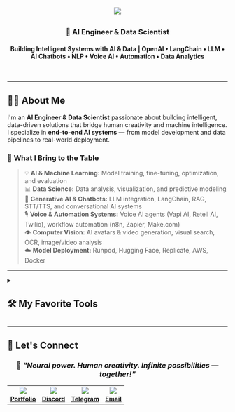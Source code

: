 <h1 align="center">
  <img src="https://readme-typing-svg.herokuapp.com/?font=Righteous&size=35&center=true&vCenter=true&width=500&height=70&duration=5000&lines=Welcome!+👋;+I'm+NeuroPeakX!;" />
</h1>

<h3 align="center">🚀 AI Engineer & Data Scientist</h3>
<h4 align="center">
  Building Intelligent Systems with AI & Data | OpenAI • LangChain • LLM • AI Chatbots • NLP • Voice AI • Automation • Data Analytics
</h4>
<br/>

---

## 👨‍💻 **About Me**

I'm an **AI Engineer & Data Scientist** passionate about building intelligent, data-driven solutions that bridge human creativity and machine intelligence.  
I specialize in **end-to-end AI systems** — from model development and data pipelines to real-world deployment.

### 🧠 **What I Bring to the Table**

> 💡 **AI & Machine Learning:** Model training, fine-tuning, optimization, and evaluation  
> 📊 **Data Science:** Data analysis, visualization, and predictive modeling  
> 🤖 **Generative AI & Chatbots:** LLM integration, LangChain, RAG, STT/TTS, and conversational AI systems  
> 🎙️ **Voice & Automation Systems:** Voice AI agents (Vapi AI, Retell AI, Twilio), workflow automation (n8n, Zapier, Make.com)  
> 👁️ **Computer Vision:** AI avatars & video generation, visual search, OCR, image/video analysis  
> ☁️ **Model Deployment:** Runpod, Hugging Face, Replicate, AWS, Docker  

---

<details>
  <summary><h2>🛠️ My Favorite Tools</h2></summary>

<table>
  <tr>
    <td><img src="https://github.com/NeuroPeakX/profile_icon/blob/main/AI/openai.png?raw=true" width="100"></td>
    <td><img src="https://github.com/NeuroPeakX/profile_icon/blob/main/AI/claude.png?raw=true" width="100"></td>
    <td><img src="https://github.com/NeuroPeakX/profile_icon/blob/main/AI/anthrophic.png?raw=true" width="100"></td>
    <td><img src="https://github.com/NeuroPeakX/profile_icon/blob/main/AI/huggingface.png?raw=true" width="100"></td>
    <td><img src="https://github.com/NeuroPeakX/profile_icon/blob/main/AI/langchain.png?raw=true" width="100"></td>
    <td><img src="https://github.com/NeuroPeakX/profile_icon/blob/main/AI/deepseek.png?raw=true" width="100"></td>
    <td><img src="https://github.com/NeuroPeakX/profile_icon/blob/main/AI/retellai.png?raw=true" width="100"></td>
    <td><img src="https://github.com/NeuroPeakX/profile_icon/blob/main/AI/runpod.png?raw=true" width="100"></td>
    <td><img src="https://github.com/NeuroPeakX/profile_icon/blob/main/AI/botpress.png?raw=true" width="100"></td>
    <td><img src="https://github.com/NeuroPeakX/profile_icon/blob/main/AI/voiceflow.png?raw=true" width="100"></td>
  </tr>
</table>

<table>
  <tr>
    <td><img src="https://raw.githubusercontent.com/devicons/devicon/master/icons/python/python-original.svg" width="100"></td>
    <td><img src="https://github.com/NeuroPeakX/profile_icon/blob/main/javascript.png?raw=true" width="100"></td>
    <td><img src="https://github.com/NeuroPeakX/profile_icon/blob/main/typescript.png?raw=true" width="100"></td>
    <td><img src="https://github.com/NeuroPeakX/profile_icon/blob/main/react.png?raw=true" width="100"></td>
    <td><img src="https://github.com/NeuroPeakX/profile_icon/blob/main/next.png?raw=true" width="100"></td>
    <td><img src="https://github.com/NeuroPeakX/profile_icon/blob/main/fastapi.png?raw=true" width="100"></td>
    <td><img src="https://github.com/NeuroPeakX/profile_icon/blob/main/django.png?raw=true" width="100"></td>
    <td><img src="https://github.com/NeuroPeakX/profile_icon/blob/main/docker.png?raw=true" width="100"></td>
    <td><img src="https://github.com/NeuroPeakX/profile_icon/blob/main/mongodb.png?raw=true" width="100"></td>
    <td><img src="https://github.com/NeuroPeakX/profile_icon/blob/main/aws.png?raw=true" width="100"></td>
  </tr>
</table>
</details>

---

## 🤝 **Let's Connect**

<div align="center">

### 💬 *"Neural power. Human creativity. Infinite possibilities — together!"*

<table style="border-collapse: collapse; border: none;">
<tr>
  <td align="center" style="border: none;">
    <a href="">
      <img src="https://img.icons8.com/color/96/domain.png" width="40"/><br>
      <strong>Portfolio</strong>
    </a>
  </td>
  <td align="center" style="border: none;">
    <a href="">
      <img src="https://img.icons8.com/color/96/discord.png" width="40"/><br>
      <strong>Discord</strong>
    </a>
  </td>
  <td align="center" style="border: none;">
    <a href="https://t.me/yourtelegramusername" target="_blank">
      <img src="https://img.icons8.com/color/96/telegram-app.png" width="40"/><br>
      <strong>Telegram</strong>
    </a>
  </td>
  <td align="center" style="border: none;">
    <a href="https://mail.google.com/mail/?view=cm&fs=1&to=aidancharlton717@gmail.com" target="_blank">
      <img src="https://img.icons8.com/color/96/gmail.png" width="40"/><br>
      <strong>Email</strong>
    </a>
  </td>
</tr>
</table>

</div>
